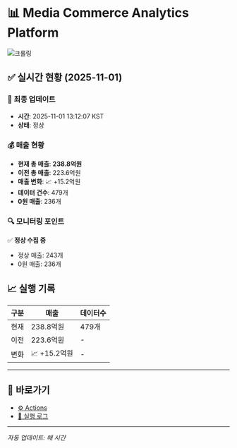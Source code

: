 # 📊 Media Commerce Analytics Platform

![크롤링](https://img.shields.io/badge/크롤링-정상-green)

## ✅ 실시간 현황 (2025-11-01)

### 📍 최종 업데이트
- **시간**: 2025-11-01 13:12:07 KST
- **상태**: 정상

### 💰 매출 현황
- **현재 총 매출**: **238.8억원**
- **이전 총 매출**: 223.6억원
- **매출 변화**: 📈 +15.2억원
- **데이터 건수**: 479개
- **0원 매출**: 236개

### 🔍 모니터링 포인트

✅ **정상 수집 중**
- 정상 매출: 243개
- 0원 매출: 236개


## 📈 실행 기록

| 구분 | 매출 | 데이터수 |
|------|------|----------|
| 현재 | 238.8억원 | 479개 |
| 이전 | 223.6억원 | - |
| 변화 | 📈 +15.2억원 | - |

---

## 🔗 바로가기

- [⚙️ Actions](../../actions)
- [📝 실행 로그](../../actions/workflows/daily_scraping.yml)

---

*자동 업데이트: 매 시간*

